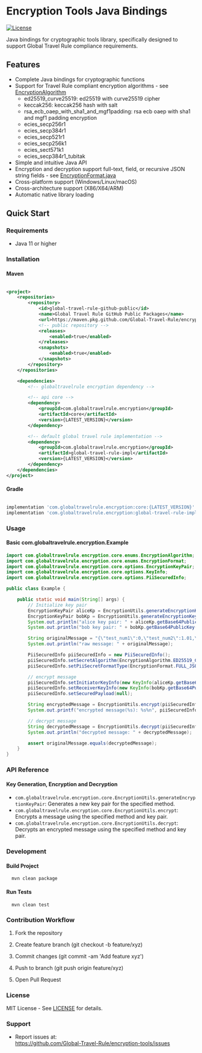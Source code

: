 # Encryption Tools Java Bindings

[![License](https://img.shields.io/badge/license-MIT-blue.svg)](LICENSE)

Java bindings for cryptographic tools library, specifically designed to support Global Travel Rule compliance
requirements.

## Features

- Complete Java bindings for cryptographic functions
- Support for Travel Rule compliant encryption algorithms -
  see [EncryptionAlgorithm](core/src/main/java/com/globaltravelrule/encryption/core/enums/EncryptionAlgorithm.java)
    - ed25519_curve25519: ed25519 with curve25519 cipher
    - keccak256: keccak256 hash with salt
    - rsa_ecb_oaep_with_sha1_and_mgf1padding: rsa ecb oaep with sha1 and mgf1 padding encryption
    - ecies_secp256r1
    - ecies_secp384r1
    - ecies_secp521r1
    - ecies_secp256k1
    - ecies_sect571k1
    - ecies_secp384r1_tubitak
- Simple and intuitive Java API
- Encryption and decryption support full-text, field, or recursive JSON string fields -
  see [EncryptionFormat.java](core/src/main/java/com/globaltravelrule/encryption/core/enums/EncryptionFormat.java)
- Cross-platform support (Windows/Linux/macOS)
- Cross-architecture support (X86/X64/ARM)
- Automatic native library loading

## Quick Start

### Requirements

- Java 11 or higher

### Installation

#### Maven

```xml

<project>
    <repositories>
        <repository>
            <id>global-travel-rule-github-public</id>
            <name>Global Travel Rule GitHub Public Packages</name>
            <url>https://maven.pkg.github.com/Global-Travel-Rule/encryption-tools</url>
            <!-- public repository -->
            <releases>
                <enabled>true</enabled>
            </releases>
            <snapshots>
                <enabled>true</enabled>
            </snapshots>
        </repository>
    </repositories>

    <dependencies>
        <!-- globaltravelrule encryption dependency -->

        <!-- api core -->
        <dependency>
            <groupId>com.globaltravelrule.encryption</groupId>
            <artifactId>core</artifactId>
            <version>{LATEST_VERSION}</version>
        </dependency>

        <!-- default global travel rule implementation -->
        <dependency>
            <groupId>com.globaltravelrule.encryption</groupId>
            <artifactId>global-travel-rule-impl</artifactId>
            <version>{LATEST_VERSION}</version>
        </dependency>
    </dependencies>
</project>
```

#### Gradle

```groovy

implementation 'com.globaltravelrule.encryption:core:{LATEST_VERSION}'
implementation 'com.globaltravelrule.encryption:global-travel-rule-impl:{LATEST_VERSION}'
```

### Usage

#### Basic com.globaltravelrule.encryption.Example

```java
import com.globaltravelrule.encryption.core.enums.EncryptionAlgorithm;
import com.globaltravelrule.encryption.core.enums.EncryptionFormat;
import com.globaltravelrule.encryption.core.options.EncryptionKeyPair;
import com.globaltravelrule.encryption.core.options.KeyInfo;
import com.globaltravelrule.encryption.core.options.PiiSecuredInfo;

public class Example {

    public static void main(String[] args) {
        // Initialize key pair
        EncryptionKeyPair aliceKp = EncryptionUtils.generateEncryptionKeyPair(EncryptionAlgorithm.ED25519_CURVE25519.getName());
        EncryptionKeyPair bobKp = EncryptionUtils.generateEncryptionKeyPair(EncryptionAlgorithm.ED25519_CURVE25519.getName());
        System.out.println("alice key pair: " + aliceKp.getBase64PublicKey() + ", " + aliceKp.getBase64privateKey());
        System.out.println("bob key pair: " + bobKp.getBase64PublicKey() + ", " + bobKp.getBase64privateKey());

        String originalMessage = "{\"test_num1\":0,\"test_num2\":1.01,\"test_bool\":true,\"test_string\":\"testing\",\"testing_object\":{\"testing_object_num1\":0,\"testing_object_num2\":1.01,\"testing_object_bool\":true,\"testing_object_string\":\"testing\"}}";
        System.out.println("raw message: " + originalMessage);

        PiiSecuredInfo piiSecuredInfo = new PiiSecuredInfo();
        piiSecuredInfo.setSecretAlgorithm(EncryptionAlgorithm.ED25519_CURVE25519.getName());
        piiSecuredInfo.setPiiSecretFormatType(EncryptionFormat.FULL_JSON_OBJECT_ENCRYPT.getFormat());

        // encrypt message
        piiSecuredInfo.setInitiatorKeyInfo(new KeyInfo(aliceKp.getBase64PublicKey(), aliceKp.getBase64privateKey()));
        piiSecuredInfo.setReceiverKeyInfo(new KeyInfo(bobKp.getBase64PublicKey(), bobKp.getBase64privateKey()));
        piiSecuredInfo.setSecuredPayload(null);

        String encryptedMessage = EncryptionUtils.encrypt(piiSecuredInfo, originalMessage).getSecuredPayload();
        System.out.printf("encrypted message(%s): %s%n", piiSecuredInfo.getPiiSecretFormatType(), encryptedMessage);

        // decrypt message
        String decryptedMessage = EncryptionUtils.decrypt(piiSecuredInfo);
        System.out.println("decrypted message: " + decryptedMessage);

        assert originalMessage.equals(decryptedMessage);
    }
}
```

### API Reference

#### Key Generation, Encryption and Decryption

- `com.globaltravelrule.encryption.core.EncryptionUtils.generateEncryptionKeyPair`: Generates a new key pair for the
  specified method.
- `com.globaltravelrule.encryption.core.EncryptionUtils.encrypt`: Encrypts a message using the specified method and key
  pair.
- `com.globaltravelrule.encryption.core.EncryptionUtils.decrypt`: Decrypts an encrypted message using the specified
  method and key pair.

### Development

#### Build Project

```shell
  mvn clean package
```

#### Run Tests

```shell
  mvn clean test
```

### Contribution Workflow

1. Fork the repository

2. Create feature branch (git checkout -b feature/xyz)

3. Commit changes (git commit -am 'Add feature xyz')

4. Push to branch (git push origin feature/xyz)

5. Open Pull Request

### License

MIT License - See [LICENSE](LICENSE) for details.

### Support

- Report issues at: \
  https://github.com/Global-Travel-Rule/encryption-tools/issues

